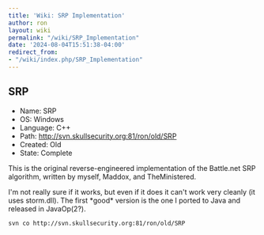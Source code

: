 ```yaml
---
title: 'Wiki: SRP Implementation'
author: ron
layout: wiki
permalink: "/wiki/SRP_Implementation"
date: '2024-08-04T15:51:38-04:00'
redirect_from:
- "/wiki/index.php/SRP_Implementation"
---
```


## SRP

-   Name: SRP
-   OS: Windows
-   Language: C++
-   Path: <http://svn.skullsecurity.org:81/ron/old/SRP>
-   Created: Old
-   State: Complete

This is the original reverse-engineered implementation of the Battle.net SRP algorithm, written by myself, Maddox, and TheMinistered.

I\'m not really sure if it works, but even if it does it can\'t work very cleanly (it uses storm.dll). The first \*good\* version is the one I ported to Java and released in JavaOp(2?).

    svn co http://svn.skullsecurity.org:81/ron/old/SRP
